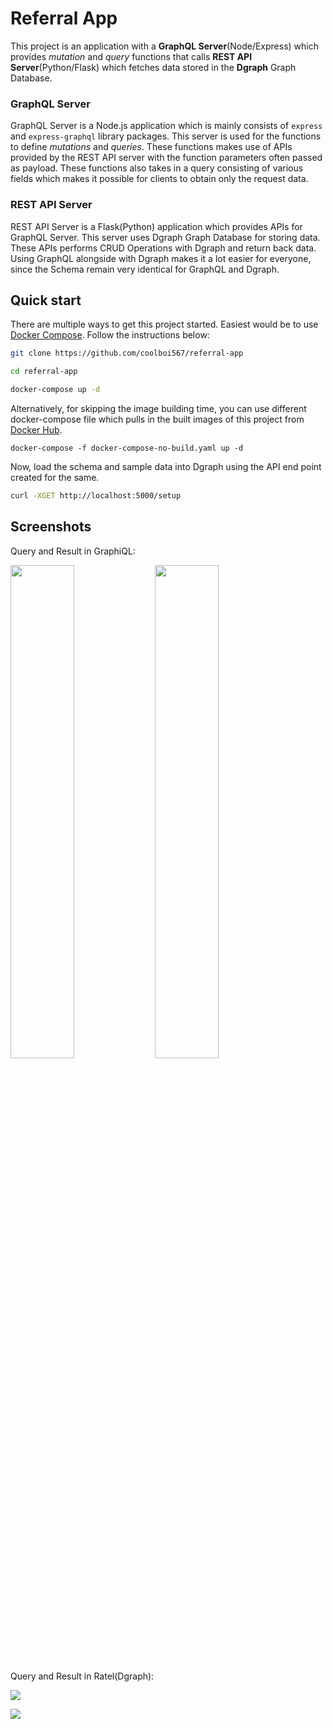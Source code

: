 # Referral App
This project is an application with a **GraphQL Server**(Node/Express) which provides *mutation* and *query* functions that calls **REST API Server**(Python/Flask) which fetches data stored in the **Dgraph** Graph Database.

### GraphQL Server
GraphQL Server is a Node.js application which is mainly consists of `express` and `express-graphql` library packages. This server is used for the functions to define *mutations* and *queries*. These functions makes use of APIs provided by the REST API server with the function parameters often passed as payload. These functions also takes in a query consisting of various fields which makes it possible for clients to obtain only the request data.

### REST API Server
REST API Server is a Flask(Python) application which provides APIs for GraphQL Server. This server uses Dgraph Graph Database for storing data. These APIs performs CRUD Operations with Dgraph and return back data. Using GraphQL alongside with Dgraph makes it a lot easier for everyone, since the Schema remain very identical for GraphQL and Dgraph.

## Quick start
There are multiple ways to get this project started. Easiest would be to use [Docker Compose](https://docs.docker.com/compose/). Follow the instructions below:
```sh
git clone https://github.com/coolboi567/referral-app

cd referral-app

docker-compose up -d
```

Alternatively, for skipping the image building time, you can use different docker-compose file which pulls in the built images of this project from [Docker Hub](https://hub.docker.com/u/coolboi567).
```
docker-compose -f docker-compose-no-build.yaml up -d
```

Now, load the schema and sample data into Dgraph using the API end point created for the same.
```sh
curl -XGET http://localhost:5000/setup
```

## Screenshots
Query and Result in GraphiQL:
<p float="left">
  <img src="https://i.imgur.com/r6goVDa.jpg" width="45%">
  <img src="https://i.imgur.com/RmdjkAy.jpg" width="45%">
</p>

Query and Result in Ratel(Dgraph):
<p float="left">
  <img src="https://i.imgur.com/iSqDfKx.jpg">
</p>
<img src="https://i.imgur.com/KFACeId.jpg">